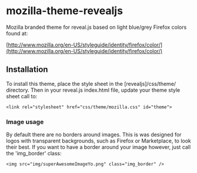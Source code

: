 mozilla-theme-revealjs
======================

Mozilla branded theme for reveal.js based on light blue/grey Firefox colors found at:

  [http://www.mozilla.org/en-US/styleguide/identity/firefox/color/](http://www.mozilla.org/en-US/styleguide/identity/firefox/color/)


Installation
------------

To install this theme, place the style sheet in the [revealjs]/css/theme/ directory. Then in your reveal.js index.html file, update your theme style sheet call to:

    <link rel="stylesheet" href="css/theme/mozilla.css" id="theme">


### Image usage

By default there are no borders around images. This is was designed for logos with transparent backgrounds, such as Firefox or Marketplace, to look their best. If you want to have a border around your image however, just call the 'img_border' class:

    <img src="img/superAwesomeImageYo.png" class="img_border" />
